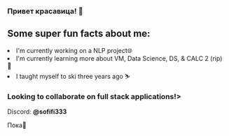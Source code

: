 ### Привет красавица! 🌟

<!--
**sofifi333/sofifi333** is a ✨ _special_ ✨ repository because its `README.md` (this file) appears on your GitHub profile.

Here are some ideas to get you started:

- 🔭 I’m currently working on ...
- 🌱 I’m currently learning ...
- 👯 I’m looking to collaborate on ...
- 🤔 I’m looking for help with ...
- 💬 Ask me about ...
- 📫 How to reach me: ...
- 😄 Pronouns: ...
- ⚡ Fun fact: ...
-->
<h2>Some <b>super</b> fun facts about me:</h2>
<body>
<li>I'm currently working on a NLP project🌐</li>
<li>I'm currently learning more about VM, Data Science, DS, & CALC 2 (rip) 📖</li>
<li>I taught myself to ski three years ago ⛷️</li>
</body>
<h3><b>Looking to collaborate on full stack applications!</b>></h3>
<p>Discord: <b>@sofifi333</b></p>
<p>Пока👋</p>

